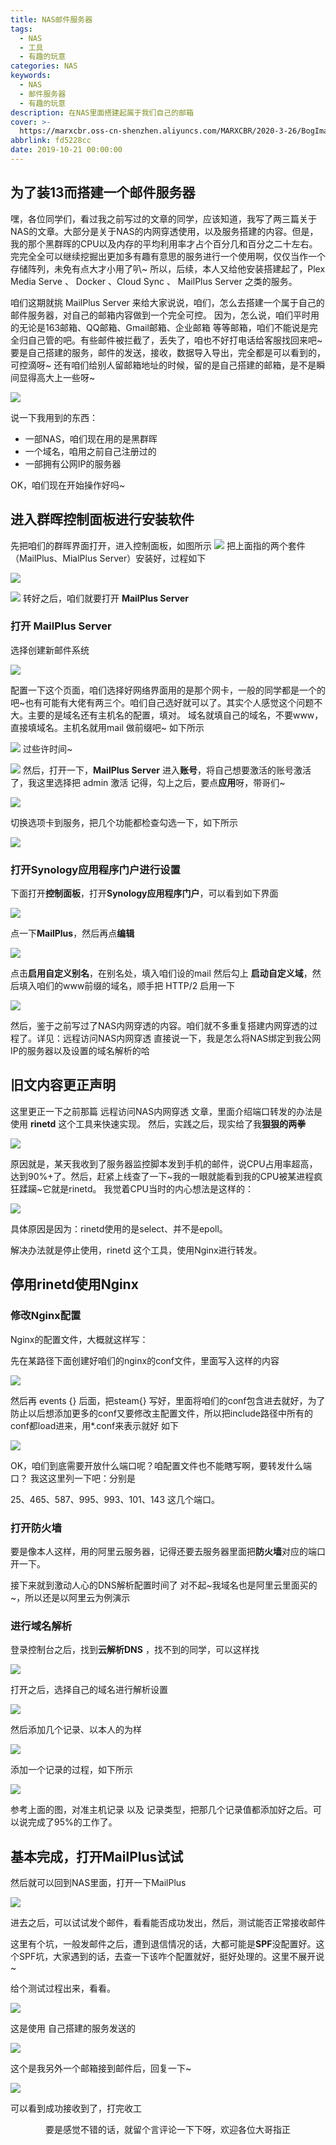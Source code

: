 ```yaml
---
title: NAS邮件服务器
tags:
  - NAS
  - 工具
  - 有趣的玩意
categories: NAS
keywords:
  - NAS
  - 邮件服务器
  - 有趣的玩意
description: 在NAS里面搭建起属于我们自己的邮箱
cover: >-
  https://marxcbr.oss-cn-shenzhen.aliyuncs.com/MARXCBR/2020-3-26/BogImages/1585214641951.png
abbrlink: fd5228cc
date: 2019-10-21 00:00:00
---
```


## 为了装13而搭建一个邮件服务器

嘿，各位同学们，看过我之前写过的文章的同学，应该知道，我写了两三篇关于NAS的文章。大部分是关于NAS的内网穿透使用，以及服务搭建的内容。但是，我的那个黑群晖的CPU以及内存的平均利用率才占个百分几和百分之二十左右。
完完全全可以继续挖掘出更加多有趣有意思的服务进行一个使用啊，仅仅当作一个存储阵列，未免有点大才小用了叭~
所以，后续，本人又给他安装搭建起了，Plex Media Serve 、 Docker 、Cloud Sync 、 MailPlus Server 之类的服务。

咱们这期就挑 MailPlus Server 来给大家说说，咱们，怎么去搭建一个属于自己的邮件服务器，对自己的邮箱内容做到一个完全可控。
因为，怎么说，咱们平时用的无论是163邮箱、QQ邮箱、Gmail邮箱、企业邮箱 等等邮箱，咱们不能说是完全归自己管的吧。有些邮件被拦截了，丢失了，咱也不好打电话给客服找回来吧~
要是自己搭建的服务，邮件的发送，接收，数据导入导出，完全都是可以看到的，可控滴呀~
还有咱们给别人留邮箱地址的时候，留的是自己搭建的邮箱，是不是瞬间显得高大上一些呀~

![](https://marxcbr.oss-cn-shenzhen.aliyuncs.com/MARXCBR/2019-10-21/NAS邮件服务器/1571654314451.png)

说一下我用到的东西：

 - 一部NAS，咱们现在用的是黑群晖
 - 一个域名，咱用之前自己注册过的
 - 一部拥有公网IP的服务器


OK，咱们现在开始操作好吗~

## 进入群晖控制面板进行安装软件

先把咱们的群晖界面打开，进入控制面板，如图所示
![](https://marxcbr.oss-cn-shenzhen.aliyuncs.com/MARXCBR/2019-10-16/NAS邮件服务器/1571225285844.png)
把上面指的两个套件（MailPlus、MialPlus Server）安装好，过程如下

![](https://marxcbr.oss-cn-shenzhen.aliyuncs.com/MARXCBR/2019-10-16/NAS邮件服务器/1571225300770.png)

![](https://marxcbr.oss-cn-shenzhen.aliyuncs.com/MARXCBR/2019-10-16/NAS邮件服务器/1571225319869.png)
转好之后，咱们就要打开 **MailPlus Server**

### 打开 MailPlus Server

选择创建新邮件系统

![](https://marxcbr.oss-cn-shenzhen.aliyuncs.com/MARXCBR/2019-10-16/NAS邮件服务器/1571225856682.png)

配置一下这个页面，咱们选择好网络界面用的是那个网卡，一般的同学都是一个的吧~也有可能有大佬有两三个。咱们自己选好就可以了。其实个人感觉这个问题不大。主要的是域名还有主机名的配置，填对。
域名就填自己的域名，不要www，直接填域名。主机名就用mail 做前缀吧~
如下所示

![](https://marxcbr.oss-cn-shenzhen.aliyuncs.com/MARXCBR/2019-10-16/NAS邮件服务器/1571225903553.png)
过些许时间~

![](https://marxcbr.oss-cn-shenzhen.aliyuncs.com/MARXCBR/2019-10-16/NAS邮件服务器/1571225963356.png)
然后，打开一下，**MailPlus Server**
进入**账号**，将自己想要激活的账号激活了，我这里选择把 admin 激活
记得，勾上之后，要点**应用**呀，带哥们~


![](https://marxcbr.oss-cn-shenzhen.aliyuncs.com/MARXCBR/2019-10-16/NAS邮件服务器/1571226020897.png)

切换选项卡到服务，把几个功能都检查勾选一下，如下所示

![](https://marxcbr.oss-cn-shenzhen.aliyuncs.com/MARXCBR/2019-10-21/NAS邮件服务器/1571655765861.png)

### 打开Synology应用程序门户进行设置

下面打开**控制面板**，打开**Synology应用程序门户**，可以看到如下界面

![](https://marxcbr.oss-cn-shenzhen.aliyuncs.com/MARXCBR/2019-10-16/NAS邮件服务器/1571226056643.png)

点一下**MailPlus**，然后再点**编辑**


![](https://marxcbr.oss-cn-shenzhen.aliyuncs.com/MARXCBR/2019-10-16/NAS邮件服务器/1571226080767.png)

点击**启用自定义别名**，在别名处，填入咱们设的mail
然后勾上 **启动自定义域**，然后填入咱们的www前缀的域名，顺手把 HTTP/2 启用一下

![](https://marxcbr.oss-cn-shenzhen.aliyuncs.com/MARXCBR/2019-10-21/NAS邮件服务器/1571655352670.png)

然后，鉴于之前写过了NAS内网穿透的内容。咱们就不多重复搭建内网穿透的过程了。详见：远程访问NAS内网穿透
直接说一下，我是怎么将NAS绑定到我公网IP的服务器以及设置的域名解析的哈

## 旧文内容更正声明

这里更正一下之前那篇 远程访问NAS内网穿透 文章，里面介绍端口转发的办法是使用 **rinetd** 这个工具来快速实现。
然后，实践之后，现实给了我**狠狠的两拳**

![](https://marxcbr.oss-cn-shenzhen.aliyuncs.com/MARXCBR/2019-10-21/NAS邮件服务器/1571656268500.png)

原因就是，某天我收到了服务器监控脚本发到手机的邮件，说CPU占用率超高，达到90%+了。然后，赶紧上线查了一下~我的一眼就能看到我的CPU被某进程疯狂蹂躏~它就是rinetd。
我觉着CPU当时的内心想法是这样的：

![](https://marxcbr.oss-cn-shenzhen.aliyuncs.com/MARXCBR/2019-10-21/NAS邮件服务器/1571656493685.png)

具体原因是因为：rinetd使用的是select、并不是epoll。

解决办法就是停止使用，rinetd 这个工具，使用Nginx进行转发。

## 停用rinetd使用Nginx
### 修改Nginx配置
Nginx的配置文件，大概就这样写：

先在某路径下面创建好咱们的nginx的conf文件，里面写入这样的内容

![](https://marxcbr.oss-cn-shenzhen.aliyuncs.com/MARXCBR/2019-10-21/NAS邮件服务器/1571656784005.png)

然后再 events {} 后面，把steam{} 写好，里面将咱们的conf包含进去就好，为了防止以后想添加更多的conf又要修改主配置文件，所以把include路径中所有的conf都load进来，用\*.conf来表示就好
如下

![](https://marxcbr.oss-cn-shenzhen.aliyuncs.com/MARXCBR/2019-10-21/NAS邮件服务器/1571657157327.png)

OK，咱们到底需要开放什么端口呢？咱配置文件也不能瞎写啊，要转发什么端口？
我这这里列一下吧：分别是

25、465、587、995、993、101、143 这几个端口。
### 打开防火墙
要是像本人这样，用的阿里云服务器，记得还要去服务器里面把**防火墙**对应的端口开一下。

接下来就到激动人心的DNS解析配置时间了
对不起~我域名也是阿里云里面买的~，所以还是以阿里云为例演示
### 进行域名解析
登录控制台之后，找到**云解析DNS** ，找不到的同学，可以这样找

![](https://marxcbr.oss-cn-shenzhen.aliyuncs.com/MARXCBR/2019-10-21/NAS邮件服务器/1571657615555.png)

打开之后，选择自己的域名进行解析设置

![](https://marxcbr.oss-cn-shenzhen.aliyuncs.com/MARXCBR/2019-10-21/NAS邮件服务器/1571657714243.png)

然后添加几个记录、以本人的为样

![](https://marxcbr.oss-cn-shenzhen.aliyuncs.com/MARXCBR/2019-10-21/NAS邮件服务器/1571658418224.png)

添加一个记录的过程，如下所示

![](https://marxcbr.oss-cn-shenzhen.aliyuncs.com/MARXCBR/2019-10-21/NAS邮件服务器/1571657931632.png)

参考上面的图，对准主机记录 以及 记录类型，把那几个记录值都添加好之后。可以说完成了95%的工作了。

## 基本完成，打开MailPlus试试
然后就可以回到NAS里面，打开一下MailPlus

![](https://marxcbr.oss-cn-shenzhen.aliyuncs.com/MARXCBR/2019-10-21/NAS邮件服务器/1571658057369.png)

进去之后，可以试试发个邮件，看看能否成功发出，然后，测试能否正常接收邮件

这里有个坑，一般发邮件之后，遭到退信情况的话，大都可能是**SPF**没配置好。这个SPF坑，大家遇到的话，去查一下该咋个配置就好，挺好处理的。这里不展开说~

给个测试过程出来，看看。

![](https://marxcbr.oss-cn-shenzhen.aliyuncs.com/MARXCBR/2019-10-21/NAS邮件服务器/1571661180135.png)

这是使用 自己搭建的服务发送的


![](https://marxcbr.oss-cn-shenzhen.aliyuncs.com/MARXCBR/2019-10-21/NAS邮件服务器/1571661200375.png)

这个是我另外一个邮箱接到邮件后，回复一下~


![](https://marxcbr.oss-cn-shenzhen.aliyuncs.com/MARXCBR/2019-10-21/NAS邮件服务器/1571660132121.png)

可以看到成功接收到了，打完收工

<center>要是感觉不错的话，就留个言评论一下下呀，欢迎各位大哥指正</center>